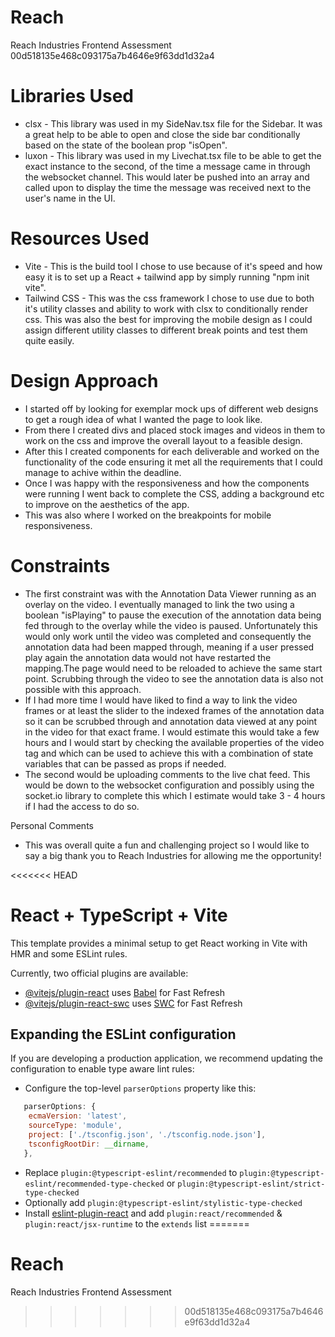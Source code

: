 # Reach
Reach Industries Frontend Assessment
 00d518135e468c093175a7b4646e9f63dd1d32a4

# Libraries Used
- clsx - This library was used in my SideNav.tsx file for the Sidebar. It was a great help to be able to open and close the side bar conditionally based on the state of the boolean prop "isOpen".  
- luxon - This library was used in my Livechat.tsx file to be able to get the exact instance to the second, of the time a message came in through the websocket channel. This would later be pushed into an array and  called upon to display the time the message was received next to the user's name in the UI.  
 
# Resources Used
- Vite - This is the build tool I chose to use because of it's speed and how easy it is to set up a React + tailwind app by simply running "npm init vite".  
- Tailwind CSS - This was the css framework I chose to use due to both it's utility classes and ability to work with clsx to conditionally render css. This was also the best for improving the mobile design as I could   assign different utility classes to different break points and test them quite easily.  


# Design Approach
- I started off by looking for exemplar mock ups of different web designs to get a rough idea of what I wanted the page to look like.  
- From there I created divs and placed stock images and videos in them to work on the css and improve the overall layout to a feasible design.  
- After this I created components for each deliverable and worked on the functionality of the code ensuring it met all the requirements that I could manage to achive within the deadline.  
- Once I was happy with the responsiveness and how the components were running I went back to complete the CSS, adding a background etc to improve on the aesthetics of the app.  
- This was also where I worked on the breakpoints for mobile responsiveness.  

# Constraints
- The first constraint was with the Annotation Data Viewer running as an overlay on the video. I eventually managed to link the two using a boolean "isPlaying" to pause the execution of the annotation data  being fed 
through to the overlay while the video is paused. Unfortunately this would only work until the video was completed and consequently the annotation data had been mapped through, meaning if a user pressed play again the annotation data would not have restarted the mapping.The page would need to be reloaded to achieve the same start point. Scrubbing through the video to see the annotation data is also not possible with this approach.  
- If I had more time I would have liked to find a way to link the video frames or at least the slider to the indexed frames of the annotation data so it can be scrubbed through and annotation data viewed at any point in the video for that exact frame. I would estimate this would take a few hours and I would start by checking the available properties of the video tag and which can be used to achieve this with a combination of state variables that can be passed as props if needed.  
- The second would be uploading comments to the live chat feed. This would be down to the websocket configuration and possibly using the socket.io library to complete this which I estimate would take 3 - 4 hours if I had the access to do so.  


Personal Comments
- This was overall quite a fun and challenging project so I would like to say a big thank you to Reach Industries for allowing me the opportunity!  

























<<<<<<< HEAD
# React + TypeScript + Vite

This template provides a minimal setup to get React working in Vite with HMR and some ESLint rules.

Currently, two official plugins are available:

- [@vitejs/plugin-react](https://github.com/vitejs/vite-plugin-react/blob/main/packages/plugin-react/README.md) uses [Babel](https://babeljs.io/) for Fast Refresh
- [@vitejs/plugin-react-swc](https://github.com/vitejs/vite-plugin-react-swc) uses [SWC](https://swc.rs/) for Fast Refresh

## Expanding the ESLint configuration

If you are developing a production application, we recommend updating the configuration to enable type aware lint rules:

- Configure the top-level `parserOptions` property like this:

```js
   parserOptions: {
    ecmaVersion: 'latest',
    sourceType: 'module',
    project: ['./tsconfig.json', './tsconfig.node.json'],
    tsconfigRootDir: __dirname,
   },
```

- Replace `plugin:@typescript-eslint/recommended` to `plugin:@typescript-eslint/recommended-type-checked` or `plugin:@typescript-eslint/strict-type-checked`
- Optionally add `plugin:@typescript-eslint/stylistic-type-checked`
- Install [eslint-plugin-react](https://github.com/jsx-eslint/eslint-plugin-react) and add `plugin:react/recommended` & `plugin:react/jsx-runtime` to the `extends` list
=======
# Reach
Reach Industries Frontend Assessment
>>>>>>> 00d518135e468c093175a7b4646e9f63dd1d32a4
